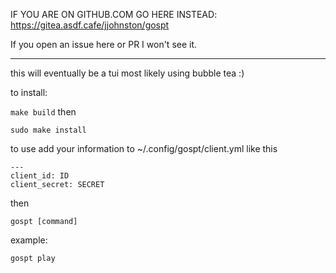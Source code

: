 IF YOU ARE ON GITHUB.COM GO HERE INSTEAD: https://gitea.asdf.cafe/jjohnston/gospt

If you open an issue here or PR I won't see it.

---

this will eventually be a tui most likely using bubble tea :)

to install:

```make build```
then

```sudo make install```

to use add your information to ~/.config/gospt/client.yml like this

```
---
client_id: ID
client_secret: SECRET
```

then

```gospt [command]```

example:

```gospt play```
